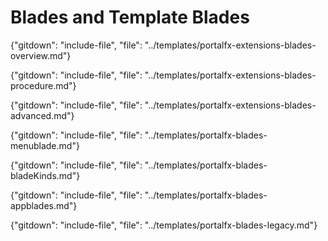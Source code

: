 
# Blades and Template Blades

{"gitdown": "include-file", "file": "../templates/portalfx-extensions-blades-overview.md"}
   
 {"gitdown": "include-file", "file": "../templates/portalfx-extensions-blades-procedure.md"}

 {"gitdown": "include-file", "file": "../templates/portalfx-extensions-blades-advanced.md"}

 {"gitdown": "include-file", "file": "../templates/portalfx-blades-menublade.md"}
 
 {"gitdown": "include-file", "file": "../templates/portalfx-blades-bladeKinds.md"}

 {"gitdown": "include-file", "file": "../templates/portalfx-blades-appblades.md"}

 {"gitdown": "include-file", "file": "../templates/portalfx-blades-legacy.md"}
